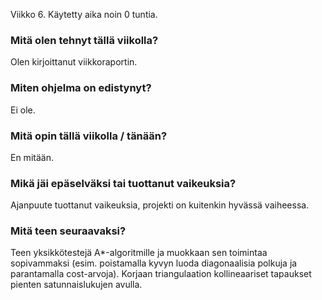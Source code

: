 Viikko 6. Käytetty aika noin 0 tuntia.


### Mitä olen tehnyt tällä viikolla?

Olen kirjoittanut viikkoraportin.

### Miten ohjelma on edistynyt?

Ei ole.

### Mitä opin tällä viikolla / tänään?

En mitään.

### Mikä jäi epäselväksi tai tuottanut vaikeuksia?

Ajanpuute tuottanut vaikeuksia, projekti on kuitenkin hyvässä vaiheessa.

### Mitä teen seuraavaksi?

Teen yksikkötestejä A*-algoritmille ja muokkaan sen toimintaa sopivammaksi (esim. poistamalla kyvyn luoda diagonaalisia polkuja ja parantamalla cost-arvoja). Korjaan triangulaation kollineaariset tapaukset pienten satunnaislukujen avulla.